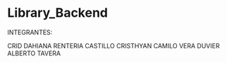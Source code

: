 # Library_Backend

INTEGRANTES: 

CRID DAHIANA RENTERIA CASTILLO
CRISTHYAN CAMILO VERA
DUVIER ALBERTO TAVERA
